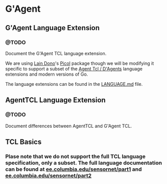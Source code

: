 # G'Agent

## G'Agent Language Extension
### @TODO
Document the G'Agent TCL language extension.

We are using [Lain Dono](mailto:lain.dono@gmail.com)'s [Picol](https://github.com/lain-dono/picol.go) package though we will be modifying it specific to support a subset of the [Agent Tcl / D'Agents](http://www.cs.dartmouth.edu/~dfk/agents/pub/agents/doc.5.1.ps.gz) language extensions and modern versions of Go.

 The language extensions can be found in the [LANGUAGE.md](https://git.dragonheim.net/dragonheim/gagent/src/branch/main/LANGUAGE.md) file.


## AgentTCL Language Extension
### @TODO
Document differences between AgentTCL and G'Agent TCL.


## TCL Basics
### Plase note that we do not support the full TCL language specification, only a subset.  The full language documentation can be found at [ee.columbia.edu/sensornet/part1](https://www.ee.columbia.edu/~shane/projects/sensornet/part1.pdf) and [ee.columbia.edu/sensornet/part2](https://www.ee.columbia.edu/~shane/projects/sensornet/part2.pdf)
